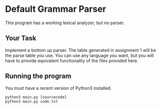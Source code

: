 # Default Grammar Parser

This program has a working lexical analyzer, but no parser.

## Your Task

Implement a bottom up parser. The table generated in assignment 1 will be the parse table you use. You can use any language you want, but you will have to provide equivalent functionality of the files provided here. 

## Running the program

You must have a recent version of Python3 installed.

```
python3 main.py [sourcecode]
python3 main.py code.txt
```
